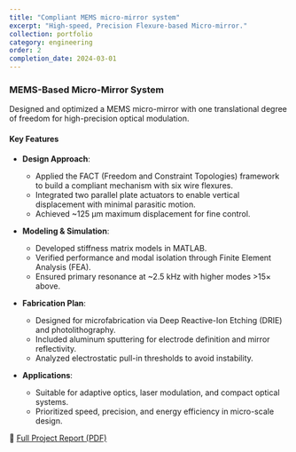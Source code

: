 ```yaml
---
title: "Compliant MEMS micro-mirror system"
excerpt: "High-speed, Precision Flexure-based Micro-mirror."
collection: portfolio
category: engineering
order: 2
completion_date: 2024-03-01
---
```


### MEMS-Based Micro-Mirror System  
Designed and optimized a MEMS micro-mirror with one translational degree of freedom for high-precision optical modulation.

#### Key Features

- **Design Approach**:
  - Applied the FACT (Freedom and Constraint Topologies) framework to build a compliant mechanism with six wire flexures.
  - Integrated two parallel plate actuators to enable vertical displacement with minimal parasitic motion.
  - Achieved ~125 µm maximum displacement for fine control.

- **Modeling & Simulation**:
  - Developed stiffness matrix models in MATLAB.
  - Verified performance and modal isolation through Finite Element Analysis (FEA).
  - Ensured primary resonance at ~2.5 kHz with higher modes >15× above.

- **Fabrication Plan**:
  - Designed for microfabrication via Deep Reactive-Ion Etching (DRIE) and photolithography.
  - Included aluminum sputtering for electrode definition and mirror reflectivity.
  - Analyzed electrostatic pull-in thresholds to avoid instability.

- **Applications**:
  - Suitable for adaptive optics, laser modulation, and compact optical systems.
  - Prioritized speed, precision, and energy efficiency in micro-scale design.

📄 [Full Project Report (PDF)](/files/CompliantMechanismReport.pdf)
